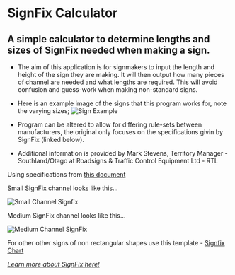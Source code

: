# SignFix Calculator
## A simple calculator to determine lengths and sizes of SignFix needed when making a sign.

- The aim of this application is for signmakers to input the length and height of the sign they are making. It will then output how many pieces of channel are needed and what lengths are required. This will avoid confusion and guess-work when making non-standard signs. 

- Here is an example image of the signs that this program works for, note the varying sizes;
![Sign Example](https://rtl.co.nz/storage/production/3711/conversions/products-zz4de-sign-installation-zz4de-full.jpg)

- Program can be altered to allow for differing rule-sets between manufacturers, the original only focuses on the specifications givin by SignFix (linked below).
- Additional information is provided by Mark Stevens, Territory Manager - Southland/Otago at Roadsigns & Traffic Control Equipment Ltd - RTL 

Using specifications from [this document](http://www.signfix.co.nz/index.php/important-technical-information-1/signfix-centre-spacing-information)


Small SignFix channel looks like this...

![Small Channel Signfix](https://www.signfix.co.nz/images/stories/virtuemart/category/Small%20Channel.jpg)

Medium SignFix channel looks like this...

![Medium Channel SignFix](http://www.signfix.co.nz/images/stories/virtuemart/category/Medium%20Channel.jpg)


For other other signs of non rectangular shapes use this template - [Signfix Chart](http://www.signfix.co.nz/images/stories/virtuemart/category/The%20Signfix%20Centre%20Spacing%20Charts%20-%20PW%20&%20RG%20Panels.pdf
)

[*Learn more about SignFix here!*](https://www.signfix.co.nz/index.php/channel-systems/small-channel-new)
